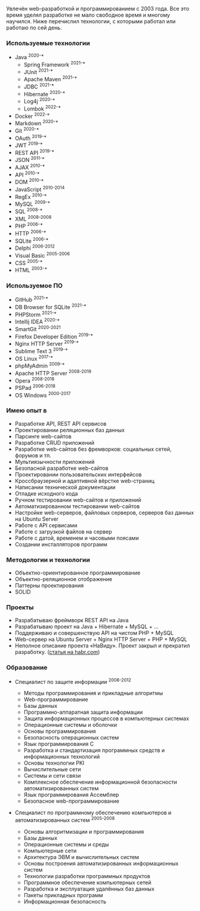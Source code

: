 Увлечён web-разработкой и программированием с 2003 года. Все это время уделял разработке не мало свободное время и многому научился. Ниже перечислил технологии, с которыми работал или работаю по сей день.

### Используемые технологии
* Java <sup>2020-\*</sup>
    * Spring Framework <sup>2021-\*</sup>
    * JUnit <sup>2021-\*</sup>
    * Apache Maven <sup>2021-\*</sup>
    * JDBC <sup>2021-\*</sup>
    * Hibernate <sup>2020-\*</sup>
    * Log4j <sup>2020-\*</sup>
    * Lombok <sup>2022-\*</sup>
* Docker <sup>2022-\*</sup>
* Markdown <sup>2020-\*</sup>
* Git <sup>2020-\*</sup>
* OAuth <sup>2019-\*</sup>
* JWT <sup>2019-\*</sup>
* REST API <sup>2019-\*</sup>
* JSON <sup>2011-\*</sup>
* AJAX <sup>2010-\*</sup>
* API <sup>2010-\*</sup>
* DOM <sup>2010-\*</sup>
* JavaScript <sup>2010-2014</sup>
* RegEx <sup>2010-\*</sup>
* MySQL <sup>2009-\*</sup>
* SQL <sup>2008-\*</sup>
* XML <sup>2008-2008</sup>
* PHP <sup>2006-\*</sup>
* HTTP <sup>2006-\*</sup>
* SQLite <sup>2006-*</sup>
* Delphi <sup>2006-2012</sup>
* Visual Basic <sup>2005-2006</sup>
* CSS <sup>2005-\*</sup>
* HTML <sup>2003-\*</sup>
<!--     * PDO <sup>2018-\*</sup>-->

<!-- ### Сейчас интересует -->
<!-- * Spring Framework (Boot, Data, Security, Test) -->
<!-- * Apache Kafka -->
<!-- * Kubernetes -->
<!-- * RabbitMQ -->
<!-- * Mockito -->
<!-- * Thymeleaf -->
<!-- * JavaFX -->
<!-- * Apache Tomcat -->
<!-- * Gradle -->

### Используемое ПО
* GitHub <sup>2021-\*</sup>
* DB Browser for SQLite <sup>2021-\*</sup>
* PHPStorm <sup>2021-\*</sup>
* Intellij IDEA <sup>2020-\*</sup>
* SmartGit <sup>2020-2021</sup>
* Firefox Developer Edition <sup>2019-\*</sup>
* Nginx HTTP Server <sup>2019-\*</sup>
* Sublime Text 3 <sup>2019-\*</sup>
* OS Linux <sup>2017-\*</sup>
* phpMyAdmin <sup>2009-\*</sup>
* Apache HTTP Server <sup>2008-2019</sup>
* Opera <sup>2008-2018</sup>
* PSPad <sup>2006-2018</sup>
* OS Windows <sup>2000-2017</sup>

### Имею опыт в
* Разработке API, REST API сервисов
* Проектировании реляционных баз данных
* Парсинге web-сайтов
* Разработке CRUD приложений
* Разработке web-сайтов без фремворков: социальных сетей, форумов и тп.
* Мультиязычности приложений
* Безопасной разработке web-сайтов
* Проектировании пользовательских интерфейсов
* Кроссбраузерной и адаптивной вёрстке web-страниц
* Написании технической документации
* Отладке исходного кода
* Ручном тестировании web-сайтов и приложений
* Автоматизированном тестировании web-сайтов
* Настройке web-серверов, файловых серверов, серверов баз данных на Ubuntu Server
* Работе с API сервисами
* Работе с загрузкой файлов на сервер
* Работе с датой, временем и часовыми поясами
* Создании инсталляторов программ

[//]: # (* Модульном тестиронии исходного кода)

### Методологии и технологии
* Объектно-ориентированное программирование
* Объектно-реляционное отображение
* Паттерны проектирования
* SOLID

### Проекты
* Разрабатываю фреймворк REST API на Java
* Разрабатываю проект на Java + Hibernate + MySQL + ...
* Поддерживаю и совершенствую API на чистом PHP + MySQL
* Web-сервер на Ubuntu Server + Nginx HTTP Server + PHP + MySQL
* Неполное описание проекта «НаВиду». Проект закрыл и прекратил разработку. ([статья на habr.com](https://habr.com/ru/post/136132/))

### Образование
* Специалист по защите информации <sup>2008-2012</sup>
    * Методы программирования и прикладные алгоритмы
    * Web-программирование
    * Базы данных
    * Программно-аппаратная защита информации
    * Защита информационных процессов в компьютерных системах
    * Операционные системы и оболочки
    * Основы программирования
    * Безопасность операционных систем
    * Язык программирования С
    * Разработка и стандартизация программных средств и информационных технологий
    * Основы технологии PKI
    * Вычислительные сети
    * Системы и сети связи
    * Комплексное обеспечение информационной безопасности автоматизированных систем
    * Язык программирования Ассемблер
    * Безопасное web-программирование

* Специалист по программному обеспечению компьютеров и автоматизированных систем <sup>2005-2008</sup>
    * Основы алгоритмизации и программирования
    * Базы данных
    * Операционные системы и среды
    * Компьютерные сети
    * Архитектура ЭВМ и вычислительных систем
    * Основы построения автоматизированных информационных систем
    * Технологии разработки программных продуктов
    * Программное обеспечение компьютерных сетей
    * Разработка и эксплуатация удалённых баз данных
    * Пакеты прикладных программ
    * Информационная безопасность
